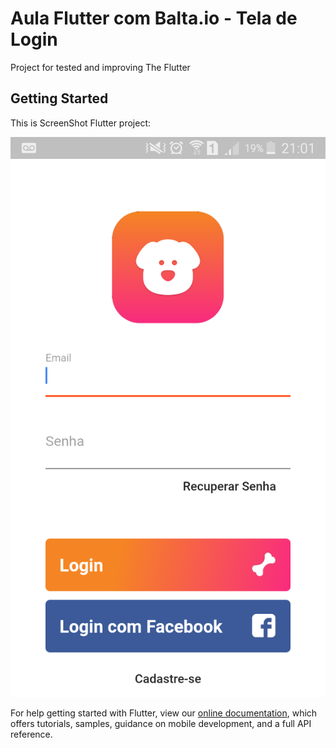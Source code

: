# Aula Flutter com Balta.io - Tela de Login

Project for tested and improving The Flutter

## Getting Started

This is ScreenShot Flutter project:

![ScreenOfLogin](https://github.com/rafaelbatistaroque/aula_flutter_tela_login_baltaio/blob/master/assets/SS-Login.png)

For help getting started with Flutter, view our 
[online documentation](https://flutter.dev/docs), which offers tutorials, 
samples, guidance on mobile development, and a full API reference.
